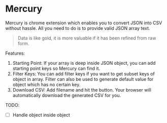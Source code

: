 # Mercury
Mercury is chrome extension which enables you to convert JSON into CSV without hassle. All you need to do is to provide valid JSON array text.

> Data is like gold, it is more valuable if it has been refined from raw form.

Features:
1. Starting Point: If your array is deep inside JSON object, you can add starting point keys so Mercury can find it.
2. Filter Keys: You can add filter keys if you want to get subset keys of object in array. Filter can also be used to generate default value for object which has no certain key.
3. Download CSV: Add filename and hit the button. Your browser will automatically download the generated CSV for you.

TODO:
- [ ] Handle object inside object
